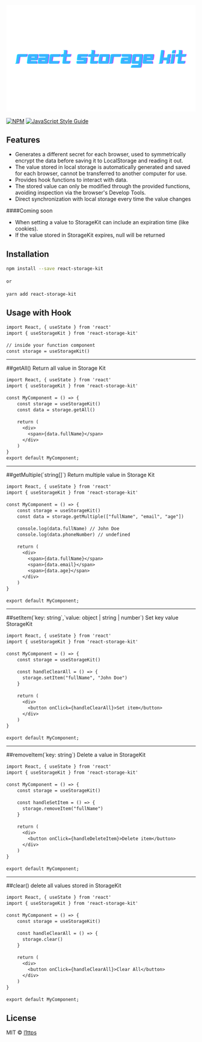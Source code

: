 <p align="center">
    <img src="https://raw.githubusercontent.com/l1ttps/react-storage-kit/main/docs/banner.png" alt="React Auth Kit Banner"/>
</p>

[![NPM](https://img.shields.io/npm/v/react-storage-kit.svg)](https://www.npmjs.com/package/react-storage-kit) [![JavaScript Style Guide](https://img.shields.io/badge/code_style-standard-brightgreen.svg)](https://standardjs.com)

## Features
- Generates a different secret for each browser, used to symmetrically encrypt the data before saving it to LocalStorage and reading it out.
- The value stored in local storage is automatically generated and saved for each browser, cannot be transferred to another computer for use.
- Provides hook functions to interact with data.
- The stored value can only be modified through the provided functions, avoiding inspection via the browser's Develop Tools.
- Direct synchronization with local storage every time the value changes

####Coming soon
- When setting a value to StorageKit can include an expiration time (like cookies). 
- If the value stored in StorageKit expires, null will be returned

## Installation

```bash
npm install --save react-storage-kit 

or

yarn add react-storage-kit 
```

## Usage with Hook

```tsx
import React, { useState } from 'react'
import { useStorageKit } from 'react-storage-kit'

// inside your function component  
const storage = useStorageKit()
```


<hr/>

##getAll()
Return all value in Storage Kit
```tsx
import React, { useState } from 'react'
import { useStorageKit } from 'react-storage-kit'

const MyComponent = () => {
    const storage = useStorageKit()
    const data = storage.getAll()

    return (
      <div>
        <span>{data.fullName}</span>
      </div>
    )
}
export default MyComponent;
```

<hr/>
##getMultiple(`string[]`)
Return multiple value  in Storage Kit

```tsx
import React, { useState } from 'react'
import { useStorageKit } from 'react-storage-kit'

const MyComponent = () => {
    const storage = useStorageKit()
    const data = storage.getMultiple(["fullName", "email", "age"])
    
    console.log(data.fullName) // John Doe
    console.log(data.phoneNumber) // undefined

    return (
      <div>
        <span>{data.fullName}</span>
        <span>{data.email}</span>
        <span>{data.age}</span>
      </div>
    )
}

export default MyComponent;
```


<hr/>
##setItem(`key: string`,`value: object | string | number`)
Set key value  StorageKit

```tsx
import React, { useState } from 'react'
import { useStorageKit } from 'react-storage-kit'

const MyComponent = () => {
    const storage = useStorageKit()

    const handleClearAll = () => {
      storage.setItem("fullName", "John Doe")
    }

    return (
      <div>
        <button onClick={handleClearAll}>Set item</button>
      </div>
    )
}

export default MyComponent;
```


<hr/>
##removeItem(`key: string`)
Delete a value in StorageKit 

```tsx
import React, { useState } from 'react'
import { useStorageKit } from 'react-storage-kit'

const MyComponent = () => {
    const storage = useStorageKit()

    const handleSetItem = () => {
      storage.removeItem("fullName")
    }

    return (
      <div>
        <button onClick={handleDeleteItem}>Delete item</button>
      </div>
    )
}

export default MyComponent;
```

<hr/>
##clear()
delete all values ​​stored in StorageKit

```tsx
import React, { useState } from 'react'
import { useStorageKit } from 'react-storage-kit'

const MyComponent = () => {
    const storage = useStorageKit()

    const handleClearAll = () => {
      storage.clear()
    }

    return (
      <div>
        <button onClick={handleClearAll}>Clear All</button>
      </div>
    )
}

export default MyComponent;
```
## License

MIT © [l1ttps](https://github.com/l1ttps)

